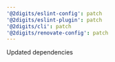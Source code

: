 ```yaml
---
'@2digits/eslint-config': patch
'@2digits/eslint-plugin': patch
'@2digits/cli': patch
'@2digits/renovate-config': patch
---
```


Updated dependencies
